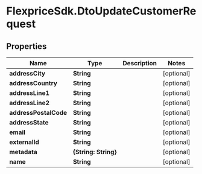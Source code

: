 # FlexpriceSdk.DtoUpdateCustomerRequest

## Properties

Name | Type | Description | Notes
------------ | ------------- | ------------- | -------------
**addressCity** | **String** |  | [optional] 
**addressCountry** | **String** |  | [optional] 
**addressLine1** | **String** |  | [optional] 
**addressLine2** | **String** |  | [optional] 
**addressPostalCode** | **String** |  | [optional] 
**addressState** | **String** |  | [optional] 
**email** | **String** |  | [optional] 
**externalId** | **String** |  | [optional] 
**metadata** | **{String: String}** |  | [optional] 
**name** | **String** |  | [optional] 


